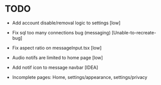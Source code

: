 # TODO
- Add account disable/removal logic to settings [low]
- Fix sql too many connections bug (messaging) [Unable-to-recreate-bug]
- Fix aspect ratio on messageInput.tsx [low]
- Audio notifs are limited to home page [low]
- Add notif icon to message navbar [IDEA]

- Incomplete pages: Home, settings/appearance, settings/privacy